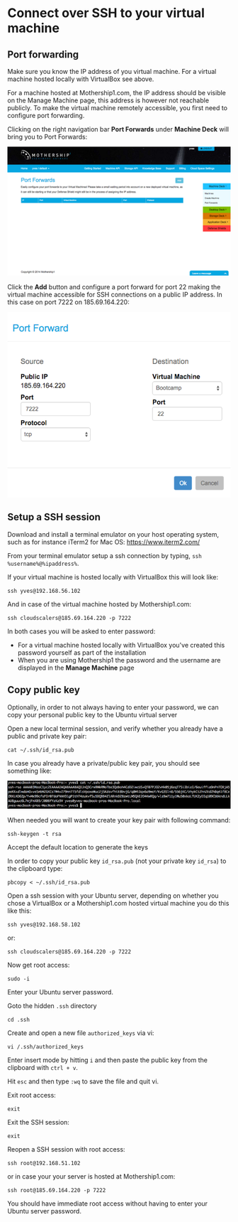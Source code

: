 # Connect over SSH to your virtual machine

## Port forwarding

Make sure you know the IP address of you virtual machine. For a virtual machine hosted locally with VirtualBox see above.

For a machine hosted at Mothership1.com, the IP address should be visible on the Manage Machine page, this address is however not reachable publicly. To make the virtual machine remotely accessible, you first need to configure port forwarding.

Clicking on the right navigation bar  **Port Forwards** under **Machine Deck** will bring you to Port Forwards:

![](PortForwards.png)

Click the **Add** button and configure a port forward for port 22 making the virtual machine accessible for SSH connections on a public IP address. In this case on port 7222 on 185.69.164.220:

![](PortForward.png)

## Setup a SSH session

Download and install a terminal emulator on your host operating system, such as for instance iTerm2 for Mac OS: https://www.iterm2.com/

From your terminal emulator setup a ssh connection by typing, `ssh %username%@%ipaddress%`.

If your virtual machine is hosted locally with VirtualBox this will look like:

```
ssh yves@192.168.56.102
```

And in case of the virtual machine hosted by Mothership1.com:

```
ssh cloudscalers@185.69.164.220 -p 7222
```

In both cases you will be asked to enter password:
 * For a virtual machine hosted locally with VirtualBox you've created this password yourself as part of the installation
 * When you are using Mothership1 the password and the username are displayed in the **Manage Machine** page

## Copy public key

Optionally, in order to not always having to enter your password, we can copy your personal public key to the Ubuntu virtual server

Open a new local terminal session, and verify whether you already have a public and private key pair:

```
cat ~/.ssh/id_rsa.pub
```

In case you already have a private/public key pair, you should see something like:

![](id_rsa.pub.png)

When needed you will want to create your key pair with following command:

```
ssh-keygen -t rsa
```

Accept the default location to generate the keys

In order to copy your public key `id_rsa.pub` (not your private key `id_rsa`) to the clipboard type:

```
pbcopy < ~/.ssh/id_rsa.pub
```

Open a ssh session with your Ubuntu server, depending on whether you chose a VirtualBox or a Mothership1.com hosted virtual machine you do this like this:

```
ssh yves@192.168.58.102
```

or:

```
ssh cloudscalers@185.69.164.220 -p 7222
```

Now get root access:

```
sudo -i
```

Enter your Ubuntu server password.

Goto the hidden `.ssh` directory

```
cd .ssh
```

Create and open a new file `authorized_keys` via vi:

```
vi /.ssh/authorized_keys
```

Enter insert mode by hitting `i` and then paste the public key from the clipboard with `ctrl + v`.

Hit `esc` and then type `:wq` to save the file and quit vi.

Exit root access:

```
exit
```

Exit the SSH session:

```
exit
```

Reopen a SSH session with root access:

```
ssh root@192.168.51.102
```

or in case your your server is hosted at Mothership1.com:

```
ssh root@185.69.164.220 -p 7222
```

You should have immediate root access without having to enter your Ubuntu server password.
